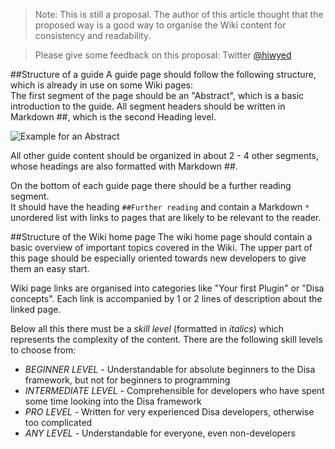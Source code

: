 > Note: This is still a proposal. The author of this article thought that the proposed way is a good way to organise the Wiki content for consistency and readability.

> Please give some feedback on this proposal: Twitter [@hiwyed](//twitter.com/hiwyed)

##Structure of a guide
A guide page should follow the following structure, which is already in use on some Wiki pages:  
The first segment of the page should be an "Abstract", which is a basic introduction to the guide.
All segment headers should be written in Markdown \#\#, which is the second Heading level.

![Example for an Abstract](http://s24.postimg.org/m9wdd5k2t/abstract_demo.png)

All other guide content should be organized in about 2 - 4 other segments, whose headings are also formatted with Markdown \#\#.

On the bottom of each guide page there should be a further reading segment.  
It should have the heading `##Further reading` and contain a Markdown `*` unordered list with links to pages that are likely to be relevant to the reader. 

##Structure of the Wiki home page
The wiki home page should contain a basic overview of important topics covered in the Wiki. The upper part of this page should be especially oriented towards new developers to give them an easy start.

Wiki page links are organised into categories like "Your first Plugin" or "Disa concepts". Each link is accompanied by 1 or 2 lines of description about the linked page.

Below all this there must be a *skill level* (formatted in *italics*) which represents the complexity of the content. There are the following skill levels to choose from:  
- *BEGINNER LEVEL* - Understandable for absolute beginners to the Disa framework, but not for beginners to programming
- *INTERMEDIATE LEVEL* - Comprehensible for developers who have spent some time looking into the Disa framework  
- *PRO LEVEL* - Written for very experienced Disa developers, otherwise too complicated  
- *ANY LEVEL* - Understandable for everyone, even non-developers  